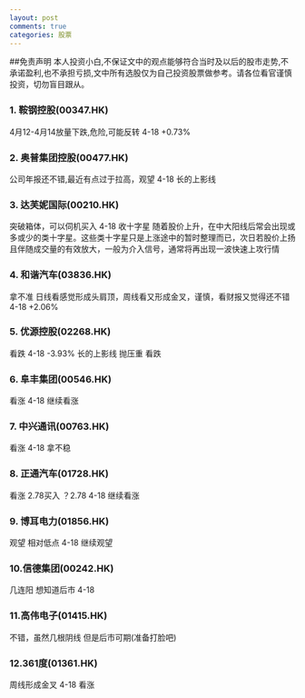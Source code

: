 ```yaml
---
layout: post
comments: true
categories: 股票
---
```



##免责声明
本人投资小白,不保证文中的观点能够符合当时及以后的股市走势,不承诺盈利,也不承担亏损,文中所有选股仅为自己投资股票做参考。请各位看官谨慎投资，切勿盲目跟从。

### 1.	鞍钢控股(00347.HK)
4月12-4月14放量下跌,危险,可能反转
4-18 +0.73%

### 2.	奥普集团控股(00477.HK)
公司年报还不错,最近有点过于拉高，观望
4-18 长的上影线

### 3.	达芙妮国际(00210.HK)
突破箱体，可以伺机买入
4-18 收十字星 
随着股价上升，在中大阳线后常会出现或多或少的类十字星。这些类十字星只是上涨途中的暂时整理而已，次日若股价上扬且伴随成交量的有效放大，一般为介入信号，通常将再出现一波快速上攻行情

### 4.	和谐汽车(03836.HK)
拿不准 日线看感觉形成头肩顶，周线看又形成金叉，谨慎，看财报又觉得还不错
4-18 +2.06%

### 5.	优源控股(02268.HK)
 看跌
4-18 -3.93% 长的上影线 抛压重 看跌

### 6.	阜丰集团(00546.HK)
看涨
4-18  继续看涨

### 7.  中兴通讯(00763.HK)
看涨
4-18 拿不稳

### 8.  正通汽车(01728.HK)
看涨 2.78买入 ？2.78
4-18 继续看涨


### 9.  博耳电力(01856.HK)
观望  相对低点
4-18 继续观望

### 10.信德集团(00242.HK)
几连阳 想知道后市
4-18 

### 11.高伟电子(01415.HK)
不错，虽然几根阴线 但是后市可期(准备打脸吧)



### 12.361度(01361.HK)
周线形成金叉
4-18 看涨
